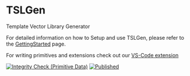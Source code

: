 # TSLGen
Template Vector Library Generator

<!-- Todo: Move to Readme?? -->
For detailed information on how to Setup and use TSLGen, please refer to the [GettingStarted](doc/GettingStarted.md) page.

For writing primitives and extensions check out our [VS-Code extension](https://marketplace.visualstudio.com/items?itemName=DBTUD.tslgen-edit)

[![Integrity Check (Primitive Data)](https://github.com/db-tu-dresden/TSLGen/actions/workflows/generator_integrity_check_pipeline.yml/badge.svg)](https://github.com/db-tu-dresden/TSLGen/actions/workflows/generator_integrity_check_pipeline.yml)
[![Published](https://github.com/db-tu-dresden/TSLGen/actions/workflows/update_tsl.yml/badge.svg)](https://github.com/db-tu-dresden/TSLGen/actions/workflows/update_tsl.yml)